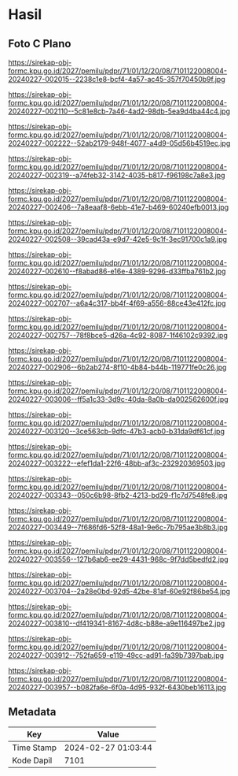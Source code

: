 # Hasil

## Foto C Plano

https://sirekap-obj-formc.kpu.go.id/2027/pemilu/pdpr/71/01/12/20/08/7101122008004-20240227-002015--2238c1e8-bcf4-4a57-ac45-357f70450b9f.jpg

https://sirekap-obj-formc.kpu.go.id/2027/pemilu/pdpr/71/01/12/20/08/7101122008004-20240227-002110--5c81e8cb-7a46-4ad2-98db-5ea9d4ba44c4.jpg

https://sirekap-obj-formc.kpu.go.id/2027/pemilu/pdpr/71/01/12/20/08/7101122008004-20240227-002222--52ab2179-948f-4077-a4d9-05d56b4519ec.jpg

https://sirekap-obj-formc.kpu.go.id/2027/pemilu/pdpr/71/01/12/20/08/7101122008004-20240227-002319--a74feb32-3142-4035-b817-f96198c7a8e3.jpg

https://sirekap-obj-formc.kpu.go.id/2027/pemilu/pdpr/71/01/12/20/08/7101122008004-20240227-002406--7a8eaaf8-6ebb-41e7-b469-60240efb0013.jpg

https://sirekap-obj-formc.kpu.go.id/2027/pemilu/pdpr/71/01/12/20/08/7101122008004-20240227-002508--39cad43a-e9d7-42e5-9c1f-3ec91700c1a9.jpg

https://sirekap-obj-formc.kpu.go.id/2027/pemilu/pdpr/71/01/12/20/08/7101122008004-20240227-002610--f8abad86-e16e-4389-9296-d33ffba761b2.jpg

https://sirekap-obj-formc.kpu.go.id/2027/pemilu/pdpr/71/01/12/20/08/7101122008004-20240227-002707--a6a4c317-bb4f-4f69-a556-88ce43e412fc.jpg

https://sirekap-obj-formc.kpu.go.id/2027/pemilu/pdpr/71/01/12/20/08/7101122008004-20240227-002757--78f8bce5-d26a-4c92-8087-1f46102c9392.jpg

https://sirekap-obj-formc.kpu.go.id/2027/pemilu/pdpr/71/01/12/20/08/7101122008004-20240227-002906--6b2ab274-8f10-4b84-b44b-119771fe0c26.jpg

https://sirekap-obj-formc.kpu.go.id/2027/pemilu/pdpr/71/01/12/20/08/7101122008004-20240227-003006--ff5a1c33-3d9c-40da-8a0b-da002562600f.jpg

https://sirekap-obj-formc.kpu.go.id/2027/pemilu/pdpr/71/01/12/20/08/7101122008004-20240227-003120--3ce563cb-9dfc-47b3-acb0-b31da9df61cf.jpg

https://sirekap-obj-formc.kpu.go.id/2027/pemilu/pdpr/71/01/12/20/08/7101122008004-20240227-003222--efef1da1-22f6-48bb-af3c-232920369503.jpg

https://sirekap-obj-formc.kpu.go.id/2027/pemilu/pdpr/71/01/12/20/08/7101122008004-20240227-003343--050c6b98-8fb2-4213-bd29-f1c7d7548fe8.jpg

https://sirekap-obj-formc.kpu.go.id/2027/pemilu/pdpr/71/01/12/20/08/7101122008004-20240227-003449--7f686fd6-52f8-48a1-9e6c-7b795ae3b8b3.jpg

https://sirekap-obj-formc.kpu.go.id/2027/pemilu/pdpr/71/01/12/20/08/7101122008004-20240227-003556--127b6ab6-ee29-4431-968c-9f7dd5bedfd2.jpg

https://sirekap-obj-formc.kpu.go.id/2027/pemilu/pdpr/71/01/12/20/08/7101122008004-20240227-003704--2a28e0bd-92d5-42be-81af-60e92f86be54.jpg

https://sirekap-obj-formc.kpu.go.id/2027/pemilu/pdpr/71/01/12/20/08/7101122008004-20240227-003810--df419341-8167-4d8c-b88e-a9e116497be2.jpg

https://sirekap-obj-formc.kpu.go.id/2027/pemilu/pdpr/71/01/12/20/08/7101122008004-20240227-003912--752fa659-e119-49cc-ad91-fa39b7397bab.jpg

https://sirekap-obj-formc.kpu.go.id/2027/pemilu/pdpr/71/01/12/20/08/7101122008004-20240227-003957--b082fa6e-6f0a-4d95-932f-6430beb16113.jpg


## Metadata

| Key        | Value               |
| ---------- | ------------------- |
| Time Stamp | 2024-02-27 01:03:44 |
| Kode Dapil | 7101                |



